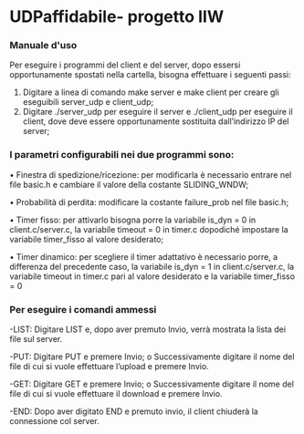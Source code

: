 # UDPaffidabile- progetto IIW

### Manuale d'uso

Per eseguire i programmi del client e del server, dopo essersi
opportunamente spostati nella cartella, bisogna
effettuare i seguenti passi:
  1. Digitare a linea di comando make server e make client per creare gli eseguibili server_udp e client_udp;
  2. Digitare ./server_udp per eseguire il server e ./client_udp <server IP address> per eseguire il client, dove <server IP address> deve essere opportunamente sostituita dall’indirizzo IP del server;

### I parametri configurabili nei due programmi sono:

• Finestra di spedizione/ricezione: per modificarla è necessario entrare nel file basic.h e cambiare il valore della costante SLIDING_WNDW;

• Probabilità di perdita: modificare la costante failure_prob nel file basic.h;

• Timer fisso: per attivarlo bisogna porre la variabile is_dyn = 0 in client.c/server.c, la variabile timeout = 0 in timer.c dopodiché impostare la variabile timer_fisso al valore desiderato;

• Timer dinamico: per scegliere il timer adattativo è necessario porre, a differenza del precedente caso, la variabile is_dyn = 1 in
client.c/server.c, la variabile timeout in timer.c pari al valore desiderato e la variabile timer_fisso = 0 

### Per eseguire i comandi ammessi 
 -LIST: Digitare LIST e, dopo aver premuto Invio, verrà mostrata la lista dei file sul server.
 
 -PUT: Digitare PUT e premere Invio; o Successivamente digitare il nome del file di cui si vuole effettuare l’upload e premere Invio.
 
 -GET: Digitare GET e premere Invio; o Successivamente digitare il nome del file di cui si vuole effettuare il download e premere Invio.
 
 -END: Dopo aver digitato END e premuto invio, il client chiuderà la connessione col server.

